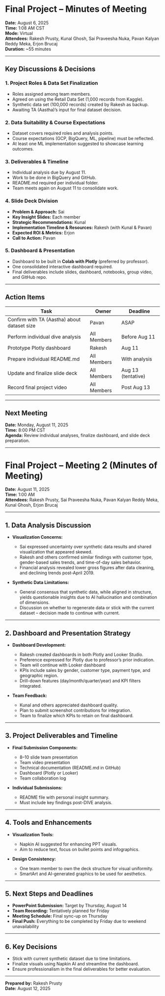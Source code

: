 
# Final Project – Minutes of Meeting

**Date:** August 6, 2025  
**Time:** 1:08 AM CST  
**Mode:** Virtual  
**Attendees:** Rakesh Prusty, Kunal Ghosh, Sai Praveesha Nuka, Pavan Kalyan Reddy Meka, Erjon Brucaj  
**Duration:** ~55 minutes  

---

## Key Discussions & Decisions

### 1. Project Roles & Data Set Finalization
- Roles assigned among team members.
- Agreed on using the Retail Data Set (1,000 records from Kaggle).
- Synthetic data set (100,000 records) created by Rakesh as backup.
- Awaiting TA (Aastha)’s input for final dataset decision.

### 2. Data Suitability & Course Expectations
- Dataset covers required roles and analysis points.
- Course expectations (GCP, BigQuery, ML, pipeline) must be reflected.
- At least one ML implementation suggested to showcase learning outcomes.

### 3. Deliverables & Timeline
- Individual analysis due by August 11.
- Work to be done in BigQuery and GitHub.
- README.md required per individual folder.
- Team meets again on August 11 to consolidate work.

### 4. Slide Deck Division
- **Problem & Approach:** Sai  
- **Key Insight Slides:** Each member  
- **Strategic Recommendations:** Kunal  
- **Implementation Timeline & Resources:** Rakesh (with Kunal & Pavan)  
- **Expected ROI & Metrics:** Erjon  
- **Call to Action:** Pavan  

### 5. Dashboard & Presentation
- Dashboard to be built in **Colab with Plotly** (preferred by professor).
- One consolidated interactive dashboard required.
- Final deliverables include slides, dashboard, notebooks, group video, and GitHub repo.

---

## Action Items

| Task | Owner | Deadline |
|------|-------|----------|
| Confirm with TA (Aastha) about dataset size | Pavan | ASAP |
| Perform individual dive analysis | All Members | Before Aug 11 |
| Prototype Plotly dashboard | Rakesh | Aug 11 |
| Prepare individual README.md | All Members | With analysis |
| Update and finalize slide deck | All Members | Aug 13 (tentative) |
| Record final project video | All Members | Post Aug 13 |

---

## Next Meeting

**Date:** Monday, August 11, 2025  
**Time:** 8:00 PM CST  
**Agenda:** Review individual analyses, finalize dashboard, and slide deck preparation.

---
# Final Project – Meeting 2 (Minutes of Meeting)

**Date:** August 11, 2025  
**Time:** 1:00 AM  
**Attendees:** Rakesh Prusty, Sai Praveesha Nuka, Pavan Kalyan Reddy Meka, Kunal Ghosh, Erjon Brucaj

---

## 1. Data Analysis Discussion

- **Visualization Concerns:** 
  - Sai expressed uncertainty over synthetic data results and shared visualization that appeared skewed.
  - Rakesh and others confirmed similar findings with customer type, gender-based sales trends, and time-of-day sales behavior.
  - Financial analysis revealed lower gross figures after data cleaning, and declining trends post-April 2019.

- **Synthetic Data Limitations:** 
  - General consensus that synthetic data, while aligned in structure, yields questionable insights due to AI hallucination and combination of dimensions.
  - Discussion on whether to regenerate data or stick with the current dataset – decision made to continue with current.

---

## 2. Dashboard and Presentation Strategy

- **Dashboard Development:**
  - Rakesh created dashboards in both Plotly and Looker Studio.
  - Preference expressed for Plotly due to professor’s prior indication.
  - Team will continue with Looker dashboard 
  - KPIs include sales by gender, customer type, payment type, and geographic region.
  - Drill-down features (day/month/quarter/year) and KPI filters integrated.

- **Team Feedback:**
  - Kunal and others appreciated dashboard quality.
  - Plan to submit screenshot contributions for integration.
  - Team to finalize which KPIs to retain on final dashboard.

---

## 3. Project Deliverables and Timeline

- **Final Submission Components:**
  - 8–10 slide team presentation
  - Team video presentation
  - Technical documentation (README.md in GitHub)
  - Dashboard (Plotly or Looker)
  - Team collaboration log

- **Individual Submissions:**
  - README file with personal insight summary.
  - Must include key findings post-DIVE analysis.

---

## 4. Tools and Enhancements

- **Visualization Tools:**
  - Napkin AI suggested for enhancing PPT visuals.
  - Aim to reduce text, focus on bullet points and infographics.

- **Design Consistency:**
  - One team member to own the deck structure for visual uniformity.
  - SmartArt and AI-generated graphics to be used for aesthetics.

---

## 5. Next Steps and Deadlines

- **PowerPoint Submission:** Target by Thursday, August 14
- **Team Recording:** Tentatively planned for Friday
- **Meeting Schedule:** Final sync-up on Thursday
- **Final Push:** Everything to be completed by Friday due to weekend unavailability

---

## 6. Key Decisions

- Stick with current synthetic dataset due to time limitations.
- Finalize visuals using Napkin AI and streamline the dashboard.
- Ensure professionalism in the final deliverables for better evaluation.

---

**Prepared by:** Rakesh Prusty  
**Date:** August 12, 2025

